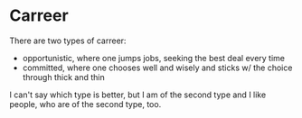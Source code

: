 # Carreer

There are two types of carreer:

* opportunistic, where one jumps jobs, seeking the best deal every time
* committed, where one chooses well and wisely and sticks w/ the choice through thick and thin

I can't say which type is better, but I am of the second type and I like people, who are of the second type, too.
